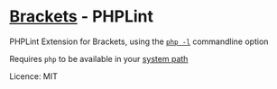 [Brackets](http://brackets.io) - PHPLint
============================

PHPLint Extension for Brackets, using the [`php -l`](http://www.php.net/manual/en/features.commandline.options.php) commandline option

Requires `php` to be available in your [system path](http://www.php.net/manual/en/install.windows.commandline.php)

Licence: MIT
